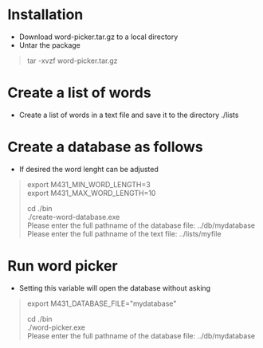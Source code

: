 # Installation
* Download word-picker.tar.gz to a local directory
* Untar the package
> tar -xvzf word-picker.tar.gz

# Create a list of words
* Create a list of words in a text file and save it to the directory ./lists


# Create a database as follows
* If desired the word lenght can be adjusted
> export M431_MIN_WORD_LENGTH=3  
> export M431_MAX_WORD_LENGTH=10  
> 
> cd ./bin  
> ./create-word-database.exe  
> Please enter the full pathname of the database file: ../db/mydatabase  
> Please enter the full pathname of the text file: ../lists/myfile  

# Run word picker
* Setting this variable will open the database without asking  
> export M431_DATABASE_FILE="mydatabase"  
> 
> cd ./bin  
> ./word-picker.exe  
> Please enter the full pathname of the database file: ../db/mydatabase  

